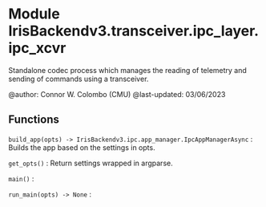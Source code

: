 Module IrisBackendv3.transceiver.ipc_layer.ipc_xcvr
===================================================
Standalone codec process which manages the reading of telemetry and sending of
commands using a transceiver.

@author: Connor W. Colombo (CMU)
@last-updated: 03/06/2023

Functions
---------

    
`build_app(opts) ‑> IrisBackendv3.ipc.app_manager.IpcAppManagerAsync`
:   Builds the app based on the settings in opts.

    
`get_opts()`
:   Return settings wrapped in argparse.

    
`main()`
:   

    
`run_main(opts) ‑> None`
: